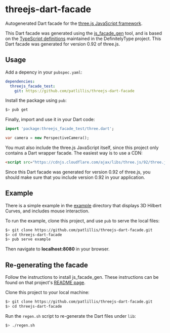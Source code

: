 # threejs-dart-facade
Autogenerated Dart facade for the
[three.js JavaScript framework](https://threejs.org).

This Dart facade was generated using the
[js_facade_gen](https://github.com/dart-lang/js_facade_gen)
tool, and is based on the
[TypeScript definitions](https://github.com/DefinitelyTyped/DefinitelyTyped/blob/master/types/three)
maintained in the DefinitelyType project. This Dart facade was generated for
version 0.92 of three.js.

## Usage

Add a depency in your `pubspec.yaml`:

```yaml
dependencies:
  threejs_facade_test: 
    git: https://github.com/patlillis/threejs-dart-facade
```

Install the package using `pub`:

```bash
$> pub get
```

Finally, import and use it in your Dart code:

```dart
import 'package:threejs_facade_test/three.dart';

var camera = new PerspectiveCamera();
```

You must also include the three.js JavaScript itself, since this project only
contains a Dart wrapper facade. The easiest way is to use a CDN:

```html
<script src="https://cdnjs.cloudflare.com/ajax/libs/three.js/92/three.js"></script>
```

Since this Dart facade was generated for version 0.92 of three.js, you should
make sure that you include version 0.92 in your application.

## Example

There is a simple example in the [example](example) directory that displays 3D
Hilbert Curves, and includes mouse interaction.

To run the example, clone this project, and use `pub` to serve the local files:

```bash
$> git clone https://github.com/patlillis/threejs-dart-facade.git
$> cd threejs-dart-facade
$> pub serve example
```

Then navigate to __localhost:8080__ in your browser.

## Re-generating the facade

Follow the instructions to install js_facade_gen. These instructions can be
found on that project's
[README page](https://github.com/dart-lang/js_facade_gen#installation).

Clone this project to your local machine:

```bash
$> git clone https://github.com/patlillis/threejs-dart-facade.git
$> cd threejs-dart-facade
```

Run the `regen.sh` script to re-generate the Dart files under `lib`:

```bash
$> ./regen.sh
```
